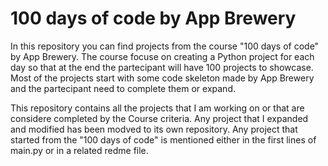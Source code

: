# 100 days of code by App Brewery
In this repository you can find projects from the course "100 days of code" by App Brewery. The course focuse on creating a Python project for each day so that at the end the partecipant will have 100 projects to showcase. Most of the projects start with some code skeleton made by App Brewery and the partecipant need to complete them or expand. 

This repository contains all the projects that I am working on or that are considere completed by the Course criteria.
Any project that I expanded and modified has been modved to its own repository. Any project that started from the "100 days of code" is mentioned either in the first lines of main.py or in a related redme file.



